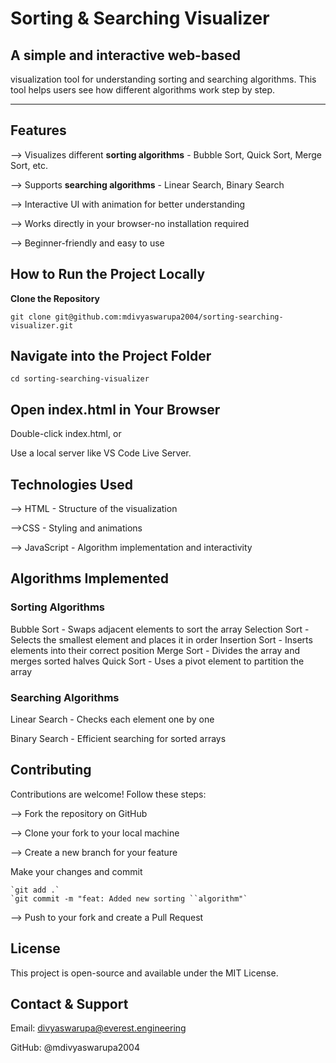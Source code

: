 # **Sorting & Searching Visualizer**

## **A simple and interactive web-based**

 visualization tool for understanding sorting and searching algorithms. This tool helps users see how different algorithms work step by step.

---

## **Features**

--> Visualizes different **sorting algorithms** - Bubble Sort, Quick Sort, Merge Sort, etc.

--> Supports **searching algorithms** - Linear Search, Binary Search  

--> Interactive UI with animation for better understanding  

--> Works directly in your browser-no installation required  

--> Beginner-friendly and easy to use  

## **How to Run the Project Locally**

 **Clone the Repository**  

`git clone git@github.com:mdivyaswarupa2004/sorting-searching-visualizer.git`

## **Navigate into the Project Folder**

`cd sorting-searching-visualizer`

## **Open index.html in Your Browser**

Double-click index.html, or

Use a local server like VS Code Live Server.

## **Technologies Used**

--> HTML - Structure of the visualization

-->CSS - Styling and animations

--> JavaScript - Algorithm implementation and interactivity

## **Algorithms Implemented**

### **Sorting Algorithms**

Bubble Sort - Swaps adjacent elements to sort the array
Selection Sort -Selects the smallest element and places it in order
Insertion Sort - Inserts elements into their correct position
Merge Sort - Divides the array and merges sorted halves
Quick Sort - Uses a pivot element to partition the array

### **Searching Algorithms**

Linear Search - Checks each element one by one

Binary Search - Efficient searching for sorted arrays

## **Contributing**

Contributions are welcome! Follow these steps:

--> Fork the repository on GitHub

--> Clone your fork to your local machine

--> Create a new branch for your feature


Make your changes and commit

    `git add .`
    `git commit -m "feat: Added new sorting ``algorithm"`

--> Push to your fork and create a Pull Request

## **License**

This project is open-source and available under the MIT License.

## **Contact & Support**

Email: divyaswarupa@everest.engineering

GitHub: @mdivyaswarupa2004


